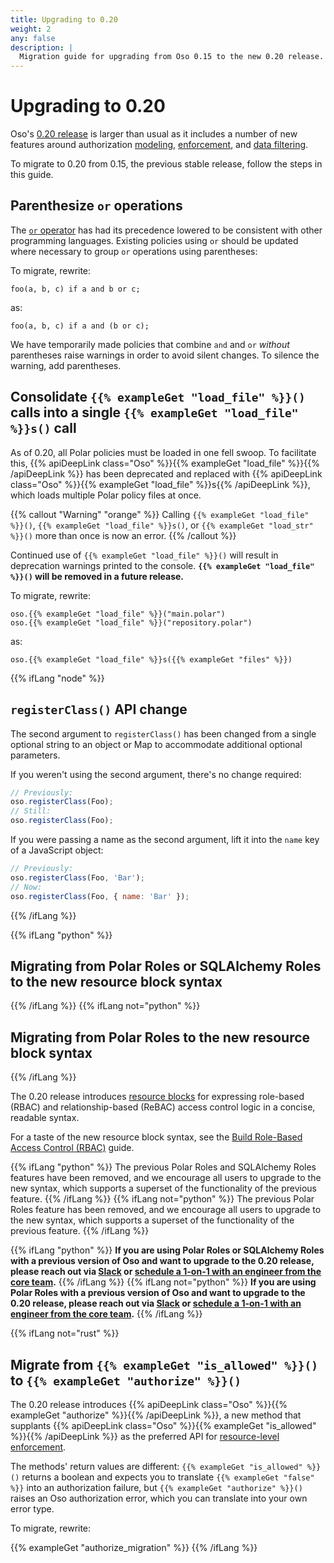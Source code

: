 ```yaml
---
title: Upgrading to 0.20
weight: 2
any: false
description: |
  Migration guide for upgrading from Oso 0.15 to the new 0.20 release.
---
```


# Upgrading to 0.20

Oso's [0.20 release](project/changelogs/2021-09-15) is larger than usual as it
includes a number of new features around authorization [modeling](guides/rbac),
[enforcement](guides/enforcement), and [data filtering](guides/data_filtering).

To migrate to 0.20 from 0.15, the previous stable release, follow the steps in
this guide.

## Parenthesize `or` operations

The [`or` operator](polar-syntax#disjunction-or) has had its precedence lowered
to be consistent with other programming languages. Existing policies using `or`
should be updated where necessary to group `or` operations using parentheses:

To migrate, rewrite:

```polar
foo(a, b, c) if a and b or c;
```

as:

```polar
foo(a, b, c) if a and (b or c);
```

We have temporarily made policies that combine `and` and `or` _without_
parentheses raise warnings in order to avoid silent changes. To silence the
warning, add parentheses.

## Consolidate `{{% exampleGet "load_file" %}}()` calls into a single `{{% exampleGet "load_file" %}}s()` call

As of 0.20, all Polar policies must be loaded in one fell swoop. To facilitate
this,
{{% apiDeepLink class="Oso" %}}{{% exampleGet "load_file" %}}{{% /apiDeepLink %}}
has been deprecated and replaced with
{{% apiDeepLink class="Oso" %}}{{% exampleGet "load_file" %}}s{{% /apiDeepLink %}},
which loads multiple Polar policy files at once.

{{% callout "Warning" "orange" %}}
  Calling `{{% exampleGet "load_file" %}}()`,
  `{{% exampleGet "load_file" %}}s()`, or `{{% exampleGet "load_str" %}}()`
  more than once is now an error.
{{% /callout %}}

Continued use of `{{% exampleGet "load_file" %}}()` will result in deprecation
warnings printed to the console. **`{{% exampleGet "load_file" %}}()` will be
removed in a future release.**

To migrate, rewrite:

```{{% lang %}}
oso.{{% exampleGet "load_file" %}}("main.polar")
oso.{{% exampleGet "load_file" %}}("repository.polar")
```

as:

```{{% lang %}}
oso.{{% exampleGet "load_file" %}}s({{% exampleGet "files" %}})
```

{{% ifLang "node" %}}
  ## `registerClass()` API change

  The second argument to `registerClass()` has been changed from a single
  optional string to an object or Map to accommodate additional optional
  parameters.

  If you weren't using the second argument, there's no change required:

  ```js
  // Previously:
  oso.registerClass(Foo);
  // Still:
  oso.registerClass(Foo);
  ```

  If you were passing a name as the second argument, lift it into the `name` key
  of a JavaScript object:

  ```js
  // Previously:
  oso.registerClass(Foo, 'Bar');
  // Now:
  oso.registerClass(Foo, { name: 'Bar' });
  ```
{{% /ifLang %}}

{{% ifLang "python" %}}
  ## Migrating from Polar Roles or SQLAlchemy Roles to the new resource block syntax
{{% /ifLang %}}
{{% ifLang not="python" %}}
  ## Migrating from Polar Roles to the new resource block syntax
{{% /ifLang %}}

The 0.20 release introduces [resource
blocks](reference/polar/polar-syntax#actor-and-resource-blocks) for expressing
role-based (RBAC) and relationship-based (ReBAC) access control logic in a
concise, readable syntax.

For a taste of the new resource block syntax, see the [Build Role-Based Access
Control (RBAC)](/guides/rbac) guide.

{{% ifLang "python" %}}
  The previous Polar Roles and SQLAlchemy Roles features have been removed, and
  we encourage all users to upgrade to the new syntax, which supports a
  superset of the functionality of the previous feature.
{{% /ifLang %}}
{{% ifLang not="python" %}}
  The previous Polar Roles feature has been removed, and we encourage all users
  to upgrade to the new syntax, which supports a superset of the functionality
  of the previous feature.
{{% /ifLang %}}

{{% ifLang "python" %}}
  **If you are using Polar Roles or SQLAlchemy Roles with a previous version of
  Oso and want to upgrade to the 0.20 release, please reach out via
  [Slack](https://join-slack.osohq.com/) or [schedule a 1-on-1 with an engineer
  from the core team](https://calendly.com/osohq/1-on-1?utm_source=library_docs&utm_content=upgrade_to_020).**
{{% /ifLang %}}
{{% ifLang not="python" %}}
  **If you are using Polar Roles with a previous version of Oso and want to
  upgrade to the 0.20 release, please reach out via
  [Slack](https://join-slack.osohq.com/) or [schedule a 1-on-1 with an engineer
  from the core team](https://calendly.com/osohq/1-on-1?utm_source=library_docs&utm_content=upgrade_to_020).**
{{% /ifLang %}}

{{% ifLang not="rust" %}}
  ## Migrate from `{{% exampleGet "is_allowed" %}}()` to `{{% exampleGet "authorize" %}}()`

  The 0.20 release introduces
  {{% apiDeepLink class="Oso" %}}{{% exampleGet "authorize" %}}{{% /apiDeepLink %}},
  a new method that supplants
  {{% apiDeepLink class="Oso" %}}{{% exampleGet "is_allowed" %}}{{% /apiDeepLink %}}
  as the preferred API for [resource-level
  enforcement](guides/enforcement/resource).

  The methods' return values are different: `{{% exampleGet "is_allowed" %}}()`
  returns a boolean and expects you to translate `{{% exampleGet "false" %}}`
  into an authorization failure, but `{{% exampleGet "authorize" %}}()` raises
  an Oso authorization error, which you can translate into your own error type.

  To migrate, rewrite:

  {{% exampleGet "authorize_migration" %}}
{{% /ifLang %}}
